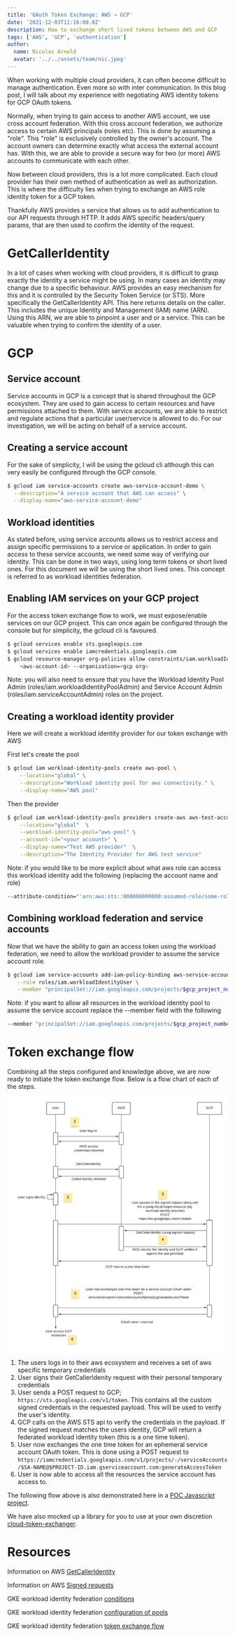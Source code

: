 ```yaml
---
title: 'OAuth Token Exchange: AWS → GCP'
date: '2021-12-03T11:16:00.0Z'
description: How to exchange short lived tokens between AWS and GCP
tags: ['AWS', 'GCP', 'authentication']
author:
  name: Nicolas Arnold
  avatar: '../../assets/team/nic.jpeg'
---
```


When working with multiple cloud providers, it can often become difficult to manage authentication. Even more so with inter communication. In this blog post, I will talk about my experience with negotiating AWS identity tokens for GCP OAuth tokens.

Normally, when trying to gain access to another AWS account, we use cross account federation. With this cross account federation, we authorize access to certain AWS principals (roles etc). This is done by assuming a "role". This "role" is exclusively controlled by the owner's account. The account owners can determine exactly what access the external account has. With this, we are able to provide a secure way for two (or more) AWS accounts to communicate with each other.

Now between cloud providers, this is a lot more complicated. Each cloud provider has their own method of authentication as well as authorization. This is where the difficulty lies when trying to exchange an AWS role identity token for a GCP token.

Thankfully AWS provides a service that allows us to add authentication to our API requests through HTTP. It adds AWS specific headers/query params, that are then used to confirm the identity of the request.

# GetCallerIdentity

In a lot of cases when working with cloud providers, it is difficult to grasp exactly the identity a service might be using. In many cases an identity may change due to a specific behaviour. AWS provides an easy mechanism for this and it is controlled by the Security Token Service (or STS). More specifically the GetCallerIdentity API. This here returns details on the caller. This includes the unique Identity and Management (IAM) name (ARN). Using this ARN, we are able to pinpoint a user and or a service. This can be valuable when trying to confirm the identity of a user.

# GCP

## Service account

Service accounts in GCP is a concept that is shared throughout the GCP ecosystem. They are used to gain access to certain resources and have permissions attached to them. With service accounts, we are able to restrict and regulate actions that a particular user/service is allowed to do. For our investigation, we will be acting on behalf of a service account.

## Creating a service account

For the sake of simplicity, I will be using the gcloud cli although this can very easily be configured through the GCP console.

```bash
$ gcloud iam service-accounts create aws-service-account-demo \
  --description="A service account that AWS can access" \
  --display-name="aws-service-account-demo"
```

## Workload identities

As stated before, using service accounts allows us to restrict access and assign specific permissions to a service or application. In order to gain access to these service accounts, we need some way of verifying our identity. This can be done in two ways, using long term tokens or short lived ones. For this document we will be using the short lived ones. This concept is referred to as workload identities federation.

## Enabling IAM services on your GCP project

For the access token exchange flow to work, we must expose/enable services on our GCP project. This can once again be configured through the console but for simplicity, the gcloud cli is favoured.

```bash
$ gcloud services enable sts.googleapis.com
$ gcloud services enable iamcredentials.googleapis.com
$ gcloud resource-manager org-policies allow constraints/iam.workloadIdentityPoolAwsAccounts \
    <aws-account-id> --organization=<gcp org>
```

Note: you will also need to ensure that you have the Workload Identity Pool Admin (roles/iam.workloadIdentityPoolAdmin) and Service Account Admin (roles/iam.serviceAccountAdmin) roles on the project.

## Creating a workload identity provider

Here we will create a workload identity provider for our token exchange with AWS

First let's create the pool

```bash
$ gcloud iam workload-identity-pools create aws-pool \
    --location="global" \
    --description="Workload identity pool for aws connectivity." \
    --display-name="AWS pool"
```

Then the provider

```bash
$ gcloud iam workload-identity-pools providers create-aws aws-test-account \
    --location="global"  \
    --workload-identity-pool="aws-pool" \
    --account-id="<your account>" \
    --display-name="Test AWS provider"  \
    --description="The Identity Provider for AWS test service"
```

Note: if you would like to be more explicit about what aws role can access this workload identity add the following (replacing the account name and role)

```bash
--attribute-condition="'arn:aws:sts::000000000000:assumed-role/some-role' == attribute.aws_role"  \
```

## Combining workload federation and service accounts

Now that we have the ability to gain an access token using the workload federation, we need to allow the workload provider to assume the service account role.

```bash
$ gcloud iam service-accounts add-iam-policy-binding aws-service-account-demo@example-project.iam.gserviceaccount.com \
   --role roles/iam.workloadIdentityUser \
   --member "principalSet://iam.googleapis.com/projects/$gcp_project_number/locations/global/workloadIdentityPools/aws-pool/subject/arn:aws:sts::${aws_account_id}:assumed-role/$role_name"
```

Note: if you want to allow all resources in the workload identity pool to assume the service account replace the --member field with the following

```bash
--member "principalSet://iam.googleapis.com/projects/$gcp_project_number/locations/global/workloadIdentityPools/aws-pool/*"
```

# Token exchange flow

Combining all the steps configured and knowledge above, we are now ready to initiate the token exchange flow. Below is a flow chart of each of the steps.

![Flow diagram](./flow.png)

1. The users logs in to their aws ecosystem and receives a set of aws specific temporary credentials
2. User signs their GetCallerIdenity request with their personal temporary credentials
3. User sends a POST request to GCP; `https://sts.googleapis.com/v1/token`. This contains all the custom signed credentials in the requested payload. This will be used to verify the user's identity.
4. GCP calls on the AWS STS api to verify the credentials in the payload. If the signed request matches the users identity, GCP will return a federated workload identity token (this is a one time token).
5. User now exchanges the one time token for an ephemeral service account OAuth token. This is done using a POST request to `https://iamcredentials.googleapis.com/v1/projects/-/serviceAccounts/$SA-NAME@$PROJECT-ID.iam.gserviceaccount.com:generateAccessToken`
6. User is now able to access all the resources the service account has access to.

The following flow above is also demonstrated here in a [POC Javascript project](https://github.com/RoadieHQ/poc-gke-token-exchange).

We have also mocked up a library for you to use at your own discretion [cloud-token-exchanger](https://www.npmjs.com/package/cloud-token-exchanger).

# Resources

Information on AWS [GetCallerIdentity](https://docs.aws.amazon.com/STS/latest/APIReference/API_GetCallerIdentity.html)

Information on AWS [Signed requests](https://docs.aws.amazon.com/general/latest/gr/signature-version-4.html)

GKE workload identity federation [conditions](https://cloud.google.com/iam/docs/workload-identity-federation#conditions)

GKE workload identity federation [configuration of pools](https://cloud.google.com/iam/docs/configuring-workload-identity-federation#gcloud)

GKE workload identity federation [token exchange flow](https://cloud.google.com/iam/docs/using-workload-identity-federation#gcloud_1)
